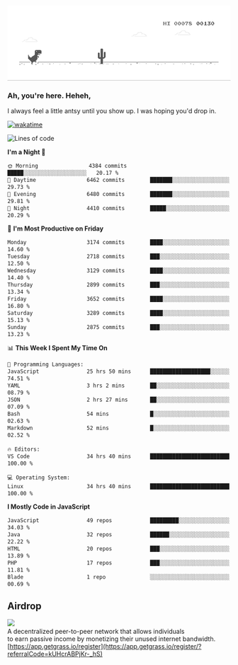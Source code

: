 
<div align="center">
    <img align="center" src="dino.gif">
</div>

### Ah, you're here. Heheh, 
I always feel a little antsy until you show up. I was hoping you'd drop in.

[![wakatime](https://wakatime.com/badge/user/8ad4afa2-1a56-40d1-a949-4663473915b6.svg)](https://wakatime.com/@mrepol742)

<!--START_SECTION:mrepol742-->
![Lines of code](https://img.shields.io/badge/From%20Hello%20World%20I%27ve%20Written-19.7%20million%20lines%20of%20code-blue)

**I'm a Night 🦉** 

```text
🌞 Morning                4384 commits        █████░░░░░░░░░░░░░░░░░░░░   20.17 % 
🌆 Daytime                6462 commits        ███████░░░░░░░░░░░░░░░░░░   29.73 % 
🌃 Evening                6480 commits        ███████░░░░░░░░░░░░░░░░░░   29.81 % 
🌙 Night                  4410 commits        █████░░░░░░░░░░░░░░░░░░░░   20.29 % 
```
📅 **I'm Most Productive on Friday** 

```text
Monday                   3174 commits        ████░░░░░░░░░░░░░░░░░░░░░   14.60 % 
Tuesday                  2718 commits        ███░░░░░░░░░░░░░░░░░░░░░░   12.50 % 
Wednesday                3129 commits        ████░░░░░░░░░░░░░░░░░░░░░   14.40 % 
Thursday                 2899 commits        ███░░░░░░░░░░░░░░░░░░░░░░   13.34 % 
Friday                   3652 commits        ████░░░░░░░░░░░░░░░░░░░░░   16.80 % 
Saturday                 3289 commits        ████░░░░░░░░░░░░░░░░░░░░░   15.13 % 
Sunday                   2875 commits        ███░░░░░░░░░░░░░░░░░░░░░░   13.23 % 
```


📊 **This Week I Spent My Time On** 

```text
💬 Programming Languages: 
JavaScript               25 hrs 50 mins      ███████████████████░░░░░░   74.51 % 
YAML                     3 hrs 2 mins        ██░░░░░░░░░░░░░░░░░░░░░░░   08.79 % 
JSON                     2 hrs 27 mins       ██░░░░░░░░░░░░░░░░░░░░░░░   07.09 % 
Bash                     54 mins             █░░░░░░░░░░░░░░░░░░░░░░░░   02.63 % 
Markdown                 52 mins             █░░░░░░░░░░░░░░░░░░░░░░░░   02.52 % 

🔥 Editors: 
VS Code                  34 hrs 40 mins      █████████████████████████   100.00 % 

💻 Operating System: 
Linux                    34 hrs 40 mins      █████████████████████████   100.00 % 
```

**I Mostly Code in JavaScript** 

```text
JavaScript               49 repos            █████████░░░░░░░░░░░░░░░░   34.03 % 
Java                     32 repos            ██████░░░░░░░░░░░░░░░░░░░   22.22 % 
HTML                     20 repos            ███░░░░░░░░░░░░░░░░░░░░░░   13.89 % 
PHP                      17 repos            ███░░░░░░░░░░░░░░░░░░░░░░   11.81 % 
Blade                    1 repo              ░░░░░░░░░░░░░░░░░░░░░░░░░   00.69 % 
```




<!--END_SECTION:mrepol742-->

## Airdrop
<img src="https://app.getgrass.io/_next/image?url=%2Fimages%2Flogos%2Fgrass-logo-dark.png&w=1920&q=75"><br>
A decentralized peer-to-peer network that allows individuals<br> to earn passive income by monetizing their unused internet bandwidth.<br>
[https://app.getgrass.io/register](https://app.getgrass.io/register/?referralCode=kUHcrABPjKr-_hS) 
